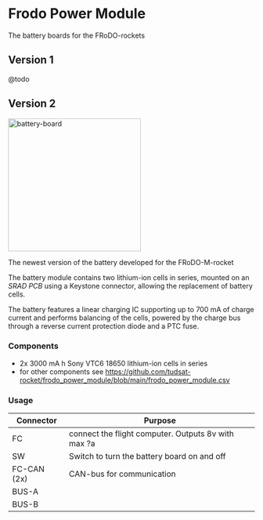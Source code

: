 # Frodo Power Module

The battery boards for the FRoDO-rockets

## Version 1

@todo

## Version 2

<img src="assets/69fc17f84e49772f28676bf87e165e84bd7ea957.jpg" title="" alt="battery-board" width="271">

The newest version of the battery developed for the FRoDO-M-rocket 

The battery module contains two lithium-ion cells in series, mounted on an *SRAD* *PCB* using a Keystone connector, allowing the replacement of battery cells. 

The battery features a linear charging IC supporting up to 700 mA of charge current and performs balancing of the cells, powered by the charge bus through a reverse current protection diode and a PTC fuse.

### Components

- 2x 3000 mA h Sony VTC6 18650 lithium-ion cells in series
- for other components see https://github.com/tudsat-rocket/frodo_power_module/blob/main/frodo_power_module.csv

### Usage

| Connector   | Purpose                                             |
| ----------- | --------------------------------------------------- |
| FC          | connect the flight computer. Outputs 8v with max ?a |
| SW          | Switch to turn the battery board on and off         |
| FC-CAN (2x) | CAN-bus for communication                           |
| BUS-A       |                                                     |
| BUS-B       |                                                     |
